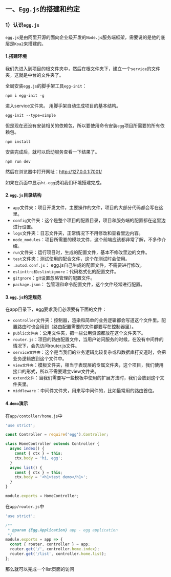 ## 一、`Egg.js`的搭建和约定

### 1）认识`egg.js`

`egg.js`是由阿里开源的面向企业级开发的`Node.js`服务端框架，需要说的是他的底层是`Koa2`来搭建的。

#### 1.搭建环境

我们先进入到项目的根文件夹中，然后在根文件夹下，建立一个`service`的文件夹，这就是中台的文件夹了。

全局安装`egg.js`的脚手架工具`egg-init`：

```
npm i egg-init -g
```

进入service文件夹。 用脚手架自动生成项目的基本结构。

```
egg-init --type=simple
```

但是现在还没有安装相关的依赖包，所以要使用命令安装`egg`项目所需要的所有依赖包。

```
npm install
```

安装完成后，就可以启动服务查看一下结果了。

```
npm run dev
```

然后在浏览器中打开网址：http://127.0.0.1:7001/

如果在页面中显示`hi.egg`说明我们环境搭建完成。

#### 2.`egg.js`目录结构

- `app`文件夹：项目开发文件，主要操作的文件，项目的大部分代码都会写在这里。
- `config`文件夹：这个是整个项目的配置目录，项目和服务端的配置都在这里边进行设置。
- `logs`文件夹：日志文件夹，正常情况下不用修改和查看里边内容。
- `node_modules`：项目所需要的模块文件，这个前端应该都非常了解，不多作介绍。
- `run`文件夹：运行项目时，生成的配置文件，基本不修改里边的文件。
- `test`文件夹：测试使用的配合文件，这个在测试时会使用。
- `.autod.conf.js`： egg.js自己生成的配置文件，不需要进行修改。
- `eslinttrc和eslintignore`：代码格式化的配置文件。
- `gitgnore`：git设置忽略管理的配置文件。
- `package.json`： 包管理和命令配置文件，这个文件经常进行配置。

#### 3.`egg.js`约定规范

在app目录下，egg要求我们必须要有下面的文件：

- `controller`文件夹：控制器，渲染和简单的业务逻辑都会写道这个文件里。配置路由时也会用到（路由配置需要的文件都要写在控制器里）。
- `public文件夹`：公用文件夹，把一些公用资源都放在这个文件夹下。
- `router.js`：项目的路由配置文件，当用户访问服务的时候，在没有中间件的情况下，会先访问router.js文件。
- `service文件夹`：这个是当我们的业务逻辑比较复杂或和数据库打交道时，会把业务逻辑放到这个文件中。
- `view文件夹`：模板文件夹，相当于表现层的专属文件夹，这个项目，我们使用接口的形式，所以不需要建立view文件夹。
- `extend文件`：当我们需要写一些模板中使用的扩展方法时，我们会放到这个文件夹里。
- `middleware`：中间件文件夹，用来写中间件的，比如最常用的路由首位。

#### 4.`demo`演示

在`app/contoller/home.js`中

```js
'use strict';

const Controller = require('egg').Controller;

class HomeController extends Controller {
  async index() {
    const { ctx } = this;
    ctx.body = 'hi, egg';
  }
  async list() {
    const { ctx } = this;
    ctx.body = '<h1>test demo</h1>';
  }
}

module.exports = HomeController;

```

在`app/router.js`中

```js
'use strict';

/**
 * @param {Egg.Application} app - egg application
 */
module.exports = app => {
  const { router, controller } = app;
  router.get('/', controller.home.index);
  router.get('/list', controller.home.list);
};

```

那么就可以完成一个list页面的访问